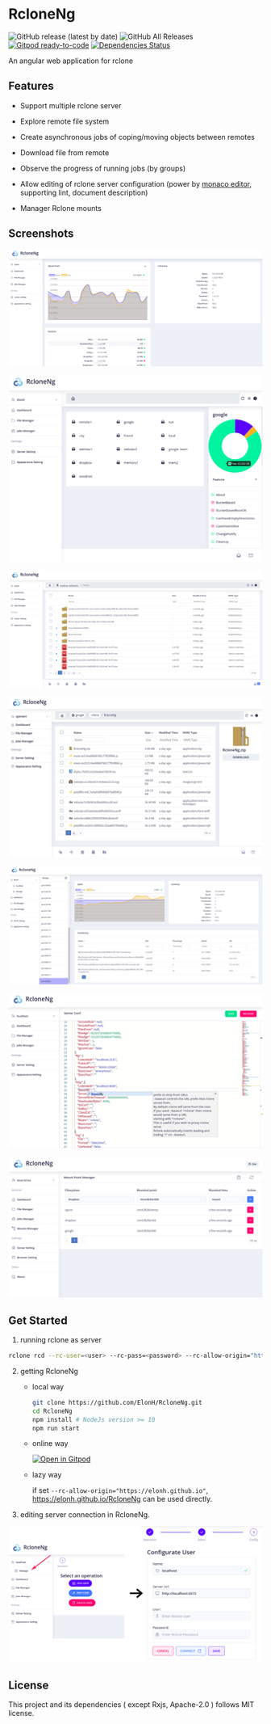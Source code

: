 # RcloneNg

![GitHub release (latest by date)](https://img.shields.io/github/v/release/elonh/rcloneng)
![GitHub All Releases](https://img.shields.io/github/downloads/elonh/rcloneng/total)
[![Gitpod ready-to-code](https://img.shields.io/badge/Gitpod-ready--to--code-blue?logo=gitpod)](https://gitpod.io/#https://github.com/ElonH/RcloneNg)
[![Dependencies Status](https://david-dm.org/elonh/RcloneNG/status.svg)](https://david-dm.org/elonh/RcloneNG)

An angular web application for rclone

## Features

- Support multiple rclone server

- Explore remote file system

- Create asynchronous jobs of coping/moving objects between remotes

- Download file from remote

- Observe the progress of running jobs (by groups)

- Allow editing of rclone server configuration (power by [monaco editor](https://github.com/microsoft/monaco-editor), supporting lint, document description)

- Manager Rclone mounts

## Screenshots

![Screenshot 1](./assets/screenshot-1.png)

![Screenshot 5](./assets/screenshot-5.png)

![Screenshot 2](./assets/screenshot-2.png)

![Screenshot 6](./assets/screenshot-6.png)

![Screenshot 3](./assets/screenshot-3.png)

![Screenshot 4](./assets/screenshot-4.png)

![Screenshot 7](./assets/screenshot-7.png)

## Get Started

1. running rclone as server

```bash
rclone rcd --rc-user=<user> --rc-pass=<password> --rc-allow-origin="http://localhost:4200"
```

2. getting RcloneNg

   - local way

     ```bash
     git clone https://github.com/ElonH/RcloneNg.git
     cd RcloneNg
     npm install # NodeJs version >= 10
     npm run start
     ```

   - online way

     [![Open in Gitpod](https://gitpod.io/button/open-in-gitpod.svg)](https://gitpod.io/#https://github.com/ElonH/RcloneNg)

   - lazy way

     if set `--rc-allow-origin="https://elonh.github.io"`, <https://elonh.github.io/RcloneNg> can be used directly.

3. editing server connection in RcloneNg.

![Get started](./assets/get-started.png)

## License

This project and its dependencies ( except Rxjs, Apache-2.0 ) follows MIT license.
